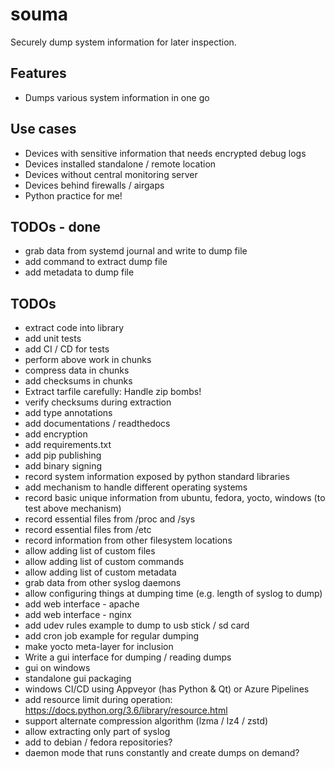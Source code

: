 # souma
Securely dump system information for later inspection.

## Features
- Dumps various system information in one go

## Use cases
- Devices with sensitive information that needs encrypted debug logs
- Devices installed standalone / remote location
- Devices without central monitoring server
- Devices behind firewalls / airgaps
- Python practice for me!

## TODOs - done
- grab data from systemd journal and write to dump file
- add command to extract dump file
- add metadata to dump file

## TODOs
- extract code into library
- add unit tests
- add CI / CD for tests
- perform above work in chunks
- compress data in chunks
- add checksums in chunks
- Extract tarfile carefully: Handle zip bombs!
- verify checksums during extraction
- add type annotations
- add documentations / readthedocs
- add encryption
- add requirements.txt
- add pip publishing
- add binary signing
- record system information exposed by python standard libraries
- add mechanism to handle different operating systems
- record basic unique information from ubuntu, fedora, yocto, windows (to test above mechanism)
- record essential files from /proc and /sys
- record essential files from /etc
- record information from other filesystem locations
- allow adding list of custom files
- allow adding list of custom commands
- allow adding list of custom metadata
- grab data from other syslog daemons
- allow configuring things at dumping time (e.g. length of syslog to dump)
- add web interface - apache
- add web interface - nginx
- add udev rules example to dump to usb stick / sd card
- add cron job example for regular dumping
- make yocto meta-layer for inclusion
- Write a gui interface for dumping / reading dumps
- gui on windows
- standalone gui packaging
- windows CI/CD using Appveyor (has Python & Qt) or Azure Pipelines
- add resource limit during operation: https://docs.python.org/3.6/library/resource.html
- support alternate compression algorithm (lzma / lz4 / zstd)
- allow extracting only part of syslog
- add to debian / fedora repositories?
- daemon mode that runs constantly and create dumps on demand?
